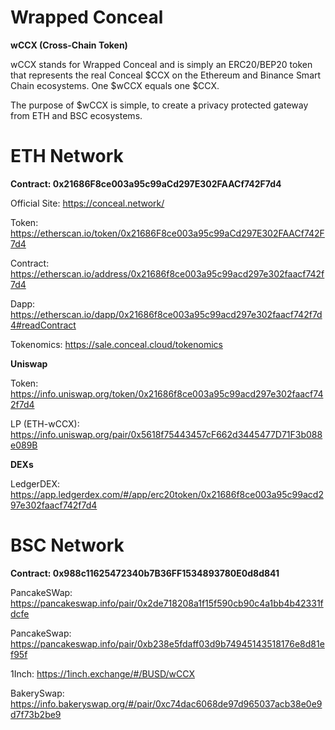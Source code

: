 # Wrapped Conceal


**wCCX (Cross-Chain Token)**

wCCX stands for Wrapped Conceal and is simply an ERC20/BEP20 token that represents the real Conceal $CCX on the Ethereum and Binance Smart Chain ecosystems. One $wCCX equals one $CCX.

The purpose of $wCCX is simple, to create a privacy protected gateway from ETH and BSC ecosystems.


# ETH Network

**Contract: 0x21686F8ce003a95c99aCd297E302FAACf742F7d4**

Official Site: https://conceal.network/ 

Token: https://etherscan.io/token/0x21686F8ce003a95c99aCd297E302FAACf742F7d4

Contract: https://etherscan.io/address/0x21686f8ce003a95c99acd297e302faacf742f7d4

Dapp: https://etherscan.io/dapp/0x21686f8ce003a95c99acd297e302faacf742f7d4#readContract

Tokenomics: https://sale.conceal.cloud/tokenomics



**Uniswap**

Token: https://info.uniswap.org/token/0x21686f8ce003a95c99acd297e302faacf742f7d4

LP (ETH-wCCX): https://info.uniswap.org/pair/0x5618f75443457cF662d3445477D71F3b088e089B



**DEXs**

LedgerDEX: https://app.ledgerdex.com/#/app/erc20token/0x21686f8ce003a95c99acd297e302faacf742f7d4


# BSC Network

**Contract: 0x988c11625472340b7B36FF1534893780E0d8d841**

PancakeSWap: https://pancakeswap.info/pair/0x2de718208a1f15f590cb90c4a1bb4b42331fdcfe

PancakeSwap: https://pancakeswap.info/pair/0xb238e5fdaff03d9b74945143518176e8d81ef95f

1Inch: https://1inch.exchange/#/BUSD/wCCX

BakerySwap: https://info.bakeryswap.org/#/pair/0xc74dac6068de97d965037acb38e0e9d7f73b2be9
